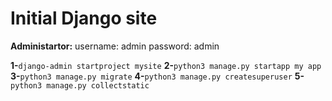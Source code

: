 # Initial Django site

**Administartor:**
    username: admin
    password: admin


**1-**`django-admin startproject mysite` 
**2-**`python3 manage.py startapp my app`
**3-**`python3 manage.py migrate`
**4-**`python3 manage.py createsuperuser`
**5-**`python3 manage.py collectstatic`
